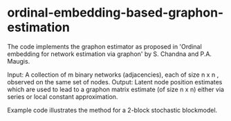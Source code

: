 # ordinal-embedding-based-graphon-estimation

The code implements the graphon estimator as proposed in 'Ordinal embedding for network estimation via graphon' by S. Chandna and P.A. Maugis. 

Input: A collection of m binary networks (adjacencies), each of size n x n , observed on the same set of nodes. Output: Latent node position estimates which are used to lead to a graphon matrix estimate (of size n x n) either via series or local constant approximation. 

Example code illustrates the method for a 2-block stochastic blockmodel.
